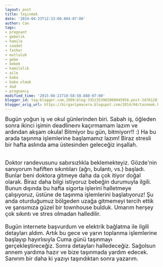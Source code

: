 ```yaml
---
layout: post
title: Taşınmak
date: '2014-04-23T12:33:00.004-07:00'
author: Can
tags:
- pregnant
- gebelik
- hamile
- saadet
- father
- mutluluk
- gebe
- bebek
- hamilelik
- aile
- baba
- baba olmak
- dad
- pregnancy
modified_time: '2015-08-21T10:58:50.888-07:00'
blogger_id: tag:blogger.com,1999:blog-3351353965008945956.post-247612015508628327
blogger_orig_url: https://birgaripmacera.blogspot.com/2014/04/tasnmak.html
---
```


<span style="font-size: large;">Bugün yoğun iş ve okul günlerinden biri. Sabah iş, öğleden sonra ikinci işimin deadlineını kaçırmamam lazım ve ardından akşam okula! Bitmiyor bu gün, bitmiyorr!! :) Ha bu arada taşınma işlemlerine başlamamız lazım!&nbsp;</span><span style="font-size: large;">Biraz stresli bir hafta aslında ama üstesinden geleceğiz inşallah.</span><br />
<a name='more'></a><br />
<span style="font-size: large;"><br /></span>
<span style="font-size: large;">Doktor randevusunu sabırsızlıkla beklemekteyiz. Gözde'nin sanıyorum hafiften sıkıntıları (ağrı, bulantı, vs.) başladı. Bunlar beni doktora gitmeye daha da çok itiyor doğal olarak. Biraz daha bilgi istiyoruz bebeğin durumuyla ilgili. Bunun dışında bu hafta sigorta işlerini halletmeye çalışıyoruz, üstüne de taşınma işlemlerini başlatıyoruz! Şu anda oturduğumuz bölgeden uzağa gitmemeyi tercih ettik ve şansımıza güzel bir townhouse bulduk. Umarım herşey çok sıkıntı ve stres olmadan halledilir.&nbsp;</span><br />
<span style="font-size: large;"><br /></span>
<span style="font-size: large;">Bugün internete başvurdum ve elektrik bağlatma ile ilgili detayları aldım. Artık bu gece ve yarın toplanma işlemlerine başlayıp hayırlısıyla Cuma günü taşınmayı gerçekleştireceğiz. Sonra detayları halledeceğiz. Sağolsun annem yardıma hazır ve bize taşınmada yardım edecek. Sanırım bir daha ki yazıyı taşındıktan sonra yazarım.</span>